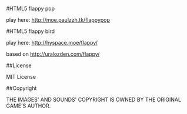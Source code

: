 #HTML5 flappy pop

play here: http://moe.paulzzh.tk/flappypop

#HTML5 flappy bird

play here: http://hyspace.moe/flappy/

based on http://uralozden.com/flappy/

##License

MIT License

##Copyright

THE IMAGES' AND SOUNDS' COPYRIGHT IS OWNED BY THE ORIGINAL GAME'S AUTHOR.
